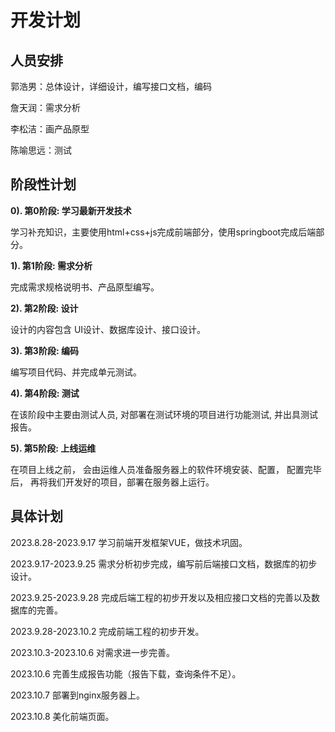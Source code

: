 # 开发计划

## 人员安排

郭浩男：总体设计，详细设计，编写接口文档，编码

詹天润：需求分析

李松洁：画产品原型

陈喻思远：测试

## 阶段性计划

**0). 第0阶段: 学习最新开发技术**

学习补充知识，主要使用html+css+js完成前端部分，使用springboot完成后端部分。

**1). 第1阶段: 需求分析**

完成需求规格说明书、产品原型编写。  

**2). 第2阶段: 设计**

设计的内容包含 UI设计、数据库设计、接口设计。

**3). 第3阶段: 编码**

编写项目代码、并完成单元测试。

**4). 第4阶段: 测试**

在该阶段中主要由测试人员, 对部署在测试环境的项目进行功能测试, 并出具测试报告。

**5). 第5阶段: 上线运维**

在项目上线之前， 会由运维人员准备服务器上的软件环境安装、配置， 配置完毕后， 再将我们开发好的项目，部署在服务器上运行。

## 具体计划

2023.8.28-2023.9.17 学习前端开发框架VUE，做技术巩固。

2023.9.17-2023.9.25 需求分析初步完成，编写前后端接口文档，数据库的初步设计。

2023.9.25-2023.9.28 完成后端工程的初步开发以及相应接口文档的完善以及数据库的完善。

2023.9.28-2023.10.2 完成前端工程的初步开发。

2023.10.3-2023.10.6 对需求进一步完善。

2023.10.6 完善生成报告功能（报告下载，查询条件不足）。

2023.10.7 部署到nginx服务器上。

2023.10.8 美化前端页面。